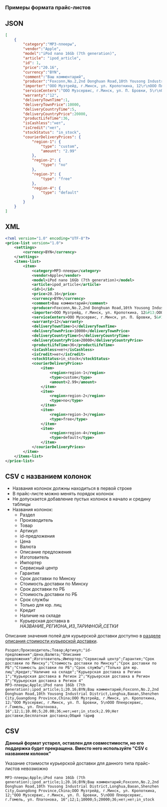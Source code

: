 ### Примеры формата прайс-листов

## JSON

```json
[
    {
        "category":"MP3-плееры",
        "vendor":"Apple",
        "model":"iPod nano 16Gb (7th generation)",
        "article": "ipod_article",
        "id": 1,
        "price":"20.16",
        "currency":"BYN",
        "comment":"Ваш комментарий",
        "producer":"Foxconn,No.2,2nd Donghuan Road,10th Yousong Industrial District,Longhua,Baoan,Shenzhen City,Guangdong Province,China",
        "importer":"ООО Музтрейд, г.Минск, ул. Кропоткина, 12\r\nООО Плеерсервис, г.Гомель, ул. Платонова, 16",
        "serviceCenters":"ООО Музсервис, г.Минск, ул. П. Бровки, 5\r\nООО Плеерсервис, г.Гомель, ул. Платонова, 16",
        "warranty":"12",
        "deliveryTownTime":1,
        "deliveryTownPrice":10000,
        "deliveryCountryTime":5,
        "deliveryCountryPrice":20000,
        "productLifeTime":36,
        "isCashless":"нет",
        "isCredit":"нет",
        "stockStatus": "in_stock",
        "courierDeliveryPrices": {
            "region-1": {
                "type": "custom",
                "amount": "2.99"
            },
            "region-2": {
                "type": "no"
            },
            "region-3": {
                "type": "free"
            },
            "region-4": {
                "type": "default"
            }
        }
    }
]
```

## XML

```xml
<?xml version="1.0" encoding="UTF-8"?>
<price-list version="1.0">
    <settings>
        <currency>BYN</currency>
    </settings>
    <items-list>
        <item>
            <category>MP3-плееры</category>
            <vendor>Apple</vendor>
            <model>iPod nano 16Gb (7th generation)</model>
            <article>ipod_article</article>
            <id>1</id>
            <price>20.16</price>
            <currency>BYN</currency>
            <comment>Ваш комментарий</comment>
            <producer>Foxconn,No.2,2nd Donghuan Road,10th Yousong Industrial District,Longhua,Baoan,Shenzhen City,Guangdong Province,China</producer>
            <importer>ООО Музтрейд, г.Минск, ул. Кропоткина, 12&#13;ООО Плеерсервис, г.Гомель, ул. Платонова, 16</importer>
            <serviceCenters>ООО Музсервис, г.Минск, ул. П. Бровки, 5&#13;ООО Плеерсервис, г.Гомель, ул. Платонова, 16</serviceCenters>
            <warranty>12</warranty>
            <deliveryTownTime>1</deliveryTownTime>
            <deliveryTownPrice>10000</deliveryTownPrice>
            <deliveryCountryTime>5</deliveryCountryTime>
            <deliveryCountryPrice>20000</deliveryCountryPrice>
            <productLifeTime>36</productLifeTime>
            <isCashless>нет</isCashless>
            <isCredit>нет</isCredit>
            <stockStatus>in_stock</stockStatus>
            <courierDeliveryPrices>
                <item>
                    <region>region-1</region>
                    <type>custom</type>
                    <amount>2.99</amount>
                </item>
                <item>
                    <region>region-2</region>
                    <type>no</type>
                </item>
                <item>
                    <region>region-3</region>
                    <type>free</type>
                </item>
                <item>
                    <region>region-4</region>
                    <type>default</type>
                </item>
            </courierDeliveryPrices>
        </item>
    </items-list>
</price-list>
```

## CSV с названием колонок

  * Названия колонок должны находиться в первой строке
  * В прайс-листе можно менять порядок колонок
  * Не допускается добавление пустых колонок в начало и средину таблицы
  * Названия колонок:
    * Раздел
    * Производитель
    * Товар
    * Артикул
    * id-предложения
    * Цена
    * Валюта
    * Описание предложения
    * Изготовитель
    * Импортер
    * Сервисный центр
    * Гарантия
    * Срок доставки по Минску
    * Стоимость доставки по Минску
    * Срок доставки по РБ
    * Стоимость доставки по РБ
    * Срок службы
    * Только для юр. лиц
    * Кредит
    * Наличие на складе
    * Курьерская доставка в _НАЗВАНИЕ_РЕГИОНА_ИЗ_ТАРИФНОЙ_СЕТКИ_

Описание значения полей для курьерской доставки доступно в [разделе описания стоимости курьерской доставки](import/courier_delivery.md).

```
Раздел;Производитель;Товар;Артикул;"id-предложения";Цена;Валюта;"Описание предложения";Изготовитель;Импортер;"Сервисный центр";Гарантия;"Срок доставки по Минску";"Стоимость доставки по Минску";"Срок доставки по РБ";"Стоимость доставки по РБ";"Срок службы";"Только для юр. лиц";Кредит;"Наличие на складе";"Курьерская доставка в Регион 1";"Курьерская доставка в Регион 2";"Курьерская доставка в Регион 3";"Курьерская доставка в Регион 4"
MP3-плееры;Apple;iPod nano 16Gb (7th generation);ipod_article;1;20.16;BYN;Ваш комментарий;Foxconn,No.2,2nd Donghuan Road,10th Yousong Industrial District,Longhua,Baoan,Shenzhen City,Guangdong Province,China;ООО Музтрейд, г.Минск, ул. Кропоткина, 12;"ООО Музсервис, г.Минск, ул. П. Бровки, 5\nООО Плеерсервис, г.Гомель, ул. Платонова, 16";12;1;10.00;5;20.00;36;нет;нет;in_stock;2.99;Нет доставки;Бесплатная доставка;Общий тариф
```

## CSV

__Данный формат устарел, оставлен для совместимости, но его поддержка будет прекращена.__
__Вместо него используйте "CSV с названием колонок"__

Указание стоимости курьерской доставки для данного типа прайс-листов невозможно

```
MP3-плееры;Apple;iPod nano 16Gb (7th generation);ipod_article;1;20.16;BYN;Ваш комментарий;Foxconn,No.2,2nd Donghuan Road,10th Yousong Industrial District,Longhua,Baoan,Shenzhen City,Guangdong Province,China;ООО Музтрейд, г.Минск, ул. Кропоткина, 12;"ООО Музсервис, г.Минск, ул. П. Бровки, 5\nООО Плеерсервис, г.Гомель, ул. Платонова, 16";12;1;10000;5;20000;36;нет;нет;in_stock
```
